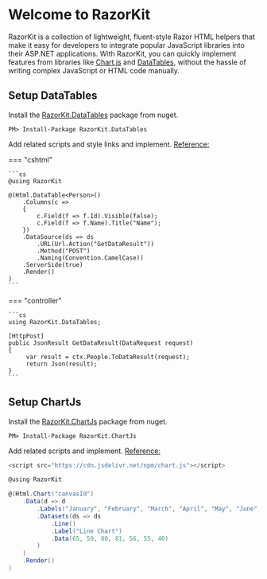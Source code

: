 # Welcome to RazorKit

RazorKit is a collection of lightweight, fluent-style Razor HTML helpers that make it easy for developers to integrate popular JavaScript libraries into their ASP.NET applications. 
With RazorKit, you can quickly implement features from libraries like [Chart.js] and [DataTables], without the hassle of writing complex JavaScript or HTML code manually.

[DataTables]: ../datatables/
[Chart.js]: ../chartjs/

## Setup DataTables

Install the [RazorKit.DataTables](https://www.nuget.org/packages/RazorKit.DataTables/) package from nuget.

```
PM> Install-Package RazorKit.DataTables
```

Add related scripts and style links and implement. [Reference:](https://datatables.net/)

=== "cshtml"

	```cs
	@using RazorKit

	@(Html.DataTable<Person>()
		.Columns(c =>
		{
			c.Field(f => f.Id).Visible(false);
			c.Field(f => f.Name).Title("Name");
		})
		.DataSource(ds => ds
			.URL(Url.Action("GetDataResult"))
			.Method("POST")
			.Naming(Convention.CamelCase))
		.ServerSide(true)
		.Render()
	)
	```
=== "controller"

	```cs
	using RazorKit.DataTables;

	[HttpPost]
	public JsonResult GetDataResult(DataRequest request)
	{
		 var result = ctx.People.ToDataResult(request);
		 return Json(result);
	}
	``` 

## Setup ChartJs

Install the [RazorKit.ChartJs](https://www.nuget.org/packages/RazorKit.ChartJs/) package from nuget.

```
PM> Install-Package RazorKit.ChartJs
```

Add related scripts and implement. [Reference:](https://www.chartjs.org/docs/latest/getting-started/)

```cs
<script src="https://cdn.jsdelivr.net/npm/chart.js"></script>

@using RazorKit

@(Html.Chart("canvasId")
    .Data(d => d
        .Labels("January", "February", "March", "April", "May", "June", "July")
        .Datasets(ds => ds
            .Line()
            .Label("Line Chart")
            .Data(65, 59, 80, 81, 56, 55, 40)
        )
    )
    .Render()
)
```